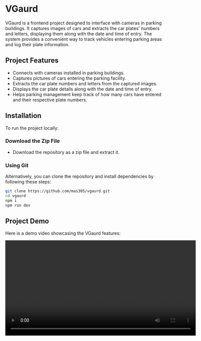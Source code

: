 # VGaurd

VGaurd is a frontend project designed to interface with cameras in parking buildings. It captures images of cars and extracts the car plates' numbers and letters, displaying them along with the date and time of entry. The system provides a convenient way to track vehicles entering parking areas and log their plate information.

## Project Features

- Connects with cameras installed in parking buildings.
- Captures pictures of cars entering the parking facility.
- Extracts the car plate numbers and letters from the captured images.
- Displays the car plate details along with the date and time of entry.
- Helps parking management keep track of how many cars have entered and their respective plate numbers.

## Installation

To run the project locally:

### Download the Zip File

- Download the repository as a zip file and extract it.

### Using Git

Alternatively, you can clone the repository and install dependencies by following these steps:

```bash
git clone https://github.com/mas305/vgaurd.git
cd vgaurd
npm i
npm run dev
```
## Project Demo

Here is a demo video showcasing the VGaurd features:

<video width="600" controls>
  <source src="./src/assets/vgaurd.mp4" type="video/mp4">
  Your browser does not support the video tag.
</video>
